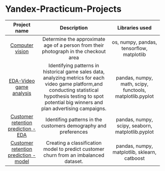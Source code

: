 # Yandex-Practicum-Projects
| Project name  | Description   | Libraries used  |
| :-------------: |:-------------:| :-----:|
| [Computer vision](https://github.com/Libby-K/Yandex-Practicum-Projects/blob/main/Libby_CV_project.ipynb)   | Determine the approximate age of a person from their photograph in the checkout area  | os, numpy, pandas, tensorflow, matplotlib |
| [EDA-Video game analysis](https://github.com/Libby-K/Yandex-Practicum-Projects/blob/main/LK-Complex%20project1-Data%20exploration.ipynb)     | Identifying patterns in historical game sales data, analyzing metrics for each video game platform,and conducting statistical hypothesis testing to spot potential big winners and plan advertising campaigns.     |  pandas, numpy, math, scipy, functools, matplotlib.pyplot |
| [Customer retention prediction -EDA](https://github.com/Libby-K/Yandex-Practicum-Projects/blob/main/Final%20project-EDA-Libby.ipynb) |Identifing patterns in the customers demography and preferences  | pandas, numpy, scipy, seaborn, matplotlib.pyplot   |
| [Customer retention prediction -model](https://github.com/Libby-K/Yandex-Practicum-Projects/blob/main/LK-Final%20Project-Model-8.10.20.ipynb)   | Creating a classification model to predict customer churn  from an imbalanced dataset.      |  pandas, numpy, matplotlib, sklearn, catboost |
